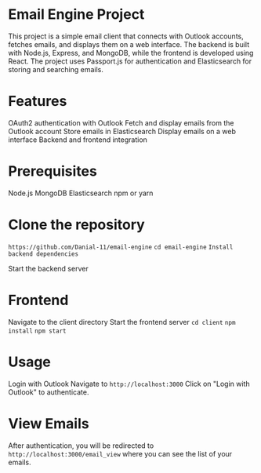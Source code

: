 # Email Engine Project
This project is a simple email client that connects with Outlook accounts, fetches emails, and displays them on a web interface.
The backend is built with Node.js, Express, and MongoDB, while the frontend is developed using React. The project uses Passport.js for authentication and
Elasticsearch for storing and searching emails.

# Features
  OAuth2 authentication with Outlook
  Fetch and display emails from the Outlook account
  Store emails in Elasticsearch
  Display emails on a web interface
  Backend and frontend integration
  
# Prerequisites
  Node.js
  MongoDB
  Elasticsearch
  npm or yarn

# Clone the repository

``https://github.com/Danial-11/email-engine``
``cd email-engine``
``Install backend dependencies``

Start the backend server

# Frontend
Navigate to the client directory
Start the frontend server
``cd client``
``npm install``
``npm start``

# Usage
Login with Outlook
Navigate to ``http://localhost:3000``
Click on "Login with Outlook" to authenticate.

# View Emails
After authentication, you will be redirected to ``http://localhost:3000/email_view`` where you can see the list of your emails.
